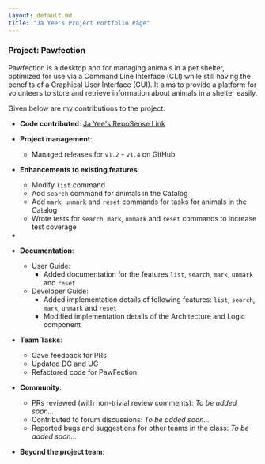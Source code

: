 ```yaml
---
layout: default.md
title: "Ja Yee's Project Portfolio Page"
---
```


### Project: Pawfection

Pawfection is a desktop app for managing animals in a pet shelter, optimized for use via a Command Line Interface (CLI)
while still having the benefits of a Graphical User Interface (GUI). It aims to provide a platform for volunteers to
store and retrieve information about animals in a shelter easily.

Given below are my contributions to the project:

* **Code contributed**: [Ja Yee's RepoSense Link](https://nus-cs2103-ay2324s1.github.io/tp-dashboard/?search=wjayee&breakdown=true)

* **Project management**:
    * Managed releases for `v1.2` - `v1.4` on GitHub

* **Enhancements to existing features**:
    * Modify `list` command
    * Add `search` command for animals in the Catalog
    * Add `mark`, `unmark` and `reset` commands for tasks for animals in the Catalog
    * Wrote tests for `search`, `mark`, `unmark` and `reset` commands to increase test coverage
*

* **Documentation**:
    * User Guide:
      - Added documentation for the features `list`, `search`, `mark`, `unmark` and `reset`
    * Developer Guide:
      - Added implementation details of following features: `list`, `search`, `mark`, `unmark` and `reset`
      - Modified implementation details of the Architecture and Logic component

* **Team Tasks**:
    * Gave feedback for PRs
    * Updated DG and UG
    * Refactored code for PawFection

* **Community**:
    * PRs reviewed (with non-trivial review comments): *To be added soon...*
    * Contributed to forum discussions: *To be added soon...*
    * Reported bugs and suggestions for other teams in the class: *To be added soon...*

* **Beyond the project team**:
